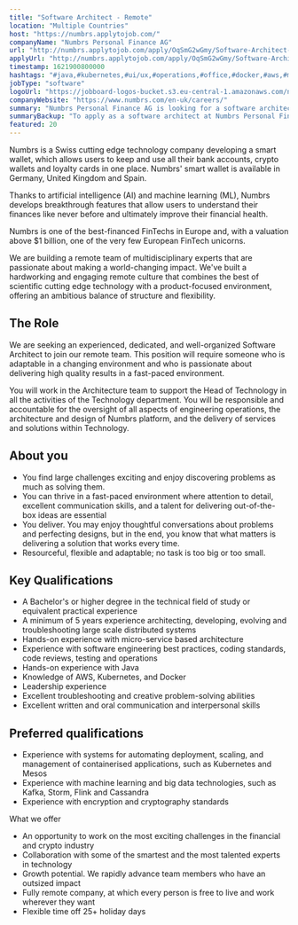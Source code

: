 ```yaml
---
title: "Software Architect - Remote"
location: "Multiple Countries"
host: "https://numbrs.applytojob.com/"
companyName: "Numbrs Personal Finance AG"
url: "http://numbrs.applytojob.com/apply/OqSmG2wGmy/Software-Architect-Remote"
applyUrl: "http://numbrs.applytojob.com/apply/OqSmG2wGmy/Software-Architect-Remote"
timestamp: 1621900800000
hashtags: "#java,#kubernetes,#ui/ux,#operations,#office,#docker,#aws,#management,#cassandra,#finance"
jobType: "software"
logoUrl: "https://jobboard-logos-bucket.s3.eu-central-1.amazonaws.com/numbrs-personal-finance-ag"
companyWebsite: "https://www.numbrs.com/en-uk/careers/"
summary: "Numbrs Personal Finance AG is looking for a software architect that has 5 years experience architecting, developing, evolving and troubleshooting large scale distributed systems."
summaryBackup: "To apply as a software architect at Numbrs Personal Finance AG, you preferably need to have some knowledge of: #java, #kubernetes, #ui/ux."
featured: 20
---
```


Numbrs is a Swiss cutting edge technology company developing a smart wallet, which allows users to keep and use all their bank accounts, crypto wallets and loyalty cards in one place. Numbrs' smart wallet is available in Germany, United Kingdom and Spain. 

Thanks to artificial intelligence (AI) and machine learning (ML), Numbrs develops breakthrough features that allow users to understand their finances like never before and ultimately improve their financial health. 

Numbrs is one of the best-financed FinTechs in Europe and, with a valuation above $1 billion, one of the very few European FinTech unicorns.

We are building a remote team of multidisciplinary experts that are passionate about making a world-changing impact. We've built a hardworking and engaging remote culture that combines the best of scientific cutting edge technology with a product-focused environment, offering an ambitious balance of structure and flexibility.

## The Role

We are seeking an experienced, dedicated, and well-organized Software Architect to join our remote team. This position will require someone who is adaptable in a changing environment and who is passionate about delivering high quality results in a fast-paced environment.

You will work in the Architecture team to support the Head of Technology in all the activities of the Technology department. You will be responsible and accountable for the oversight of all aspects of engineering operations, the architecture and design of Numbrs platform, and the delivery of services and solutions within Technology.

## About you

*   You find large challenges exciting and enjoy discovering problems as much as solving them.
*   You can thrive in a fast-paced environment where attention to detail, excellent communication skills, and a talent for delivering out-of-the-box ideas are essential
*   You deliver. You may enjoy thoughtful conversations about problems and perfecting designs, but in the end, you know that what matters is delivering a solution that works every time.
*   Resourceful, flexible and adaptable; no task is too big or too small.

## Key Qualifications

*   A Bachelor's or higher degree in the technical field of study or equivalent practical experience
*   A minimum of 5 years experience architecting, developing, evolving and troubleshooting large scale distributed systems
*   Hands-on experience with micro-service based architecture
*   Experience with software engineering best practices, coding standards, code reviews, testing and operations
*   Hands-on experience with Java
*   Knowledge of AWS, Kubernetes, and Docker
*   Leadership experience
*   Excellent troubleshooting and creative problem-solving abilities
*   Excellent written and oral communication and interpersonal skills

## Preferred qualifications

*   Experience with systems for automating deployment, scaling, and management of containerised applications, such as Kubernetes and Mesos
*   Experience with machine learning and big data technologies, such as Kafka, Storm, Flink and Cassandra
*   Experience with encryption and cryptography standards

What we offer

*   An opportunity to work on the most exciting challenges in the financial and crypto industry
*   Collaboration with some of the smartest and the most talented experts in technology
*   Growth potential. We rapidly advance team members who have an outsized impact
*   Fully remote company, at which every person is free to live and work wherever they want
*   Flexible time off 25+ holiday days
